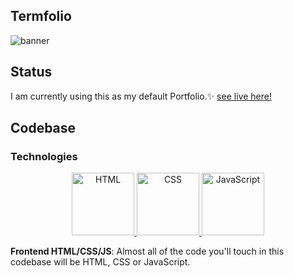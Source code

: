 ## Termfolio

![banner](https://github.com/ptrckyrd98/home/assets/77490559/c68e19ae-e050-4b3d-b888-98ce83a09787)

## Status

I am currently using this as my default Portfolio.:sparkles:
[see live here!](https://ptrckyrd98.github.io/home/)

## Codebase

### Technologies

<p align="center">
  <a href="https://developer.mozilla.org/en-US/docs/Web/HTML">
    <img src="https://upload.wikimedia.org/wikipedia/commons/thumb/6/61/HTML5_logo_and_wordmark.svg/1200px-HTML5_logo_and_wordmark.svg.png" alt="HTML" width="100">
  </a>
  <a href="https://developer.mozilla.org/en-US/docs/Web/CSS">
    <img src="https://upload.wikimedia.org/wikipedia/commons/thumb/d/d5/CSS3_logo_and_wordmark.svg/1200px-CSS3_logo_and_wordmark.svg.png" alt="CSS" width="100">
  </a>
  <a href="https://developer.mozilla.org/en-US/docs/Web/JavaScript">
    <img src="https://upload.wikimedia.org/wikipedia/commons/thumb/9/99/Unofficial_JavaScript_logo_2.svg/1200px-Unofficial_JavaScript_logo_2.svg.png" alt="JavaScript" width="100">
  </a>
</p>

**Frontend HTML/CSS/JS**: Almost all of the code you'll touch in this codebase will be HTML, CSS or JavaScript.